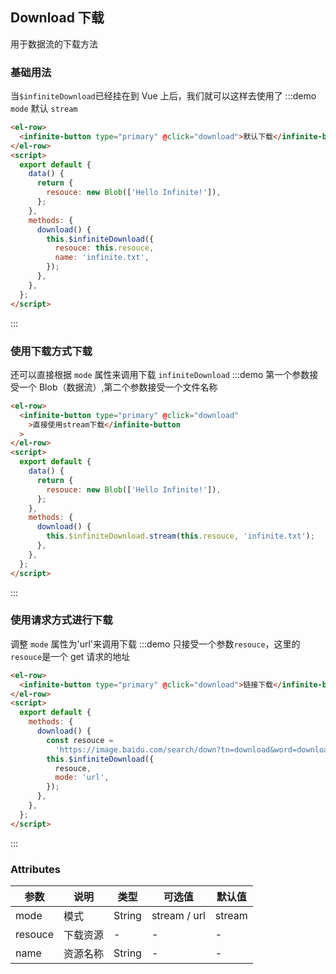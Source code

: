 ## Download 下载

用于数据流的下载方法

### 基础用法

当`$infiniteDownload`已经挂在到 Vue 上后，我们就可以这样去使用了
:::demo `mode` 默认 `stream`

```html
<el-row>
  <infinite-button type="primary" @click="download">默认下载</infinite-button>
</el-row>
<script>
  export default {
    data() {
      return {
        resouce: new Blob(['Hello Infinite!']),
      };
    },
    methods: {
      download() {
        this.$infiniteDownload({
          resouce: this.resouce,
          name: 'infinite.txt',
        });
      },
    },
  };
</script>
```

:::

### 使用下载方式下载

还可以直接根据 `mode` 属性来调用下载 `infiniteDownload`
:::demo 第一个参数接受一个 Blob（数据流）,第二个参数接受一个文件名称

```html
<el-row>
  <infinite-button type="primary" @click="download"
    >直接使用stream下载</infinite-button
  >
</el-row>
<script>
  export default {
    data() {
      return {
        resouce: new Blob(['Hello Infinite!']),
      };
    },
    methods: {
      download() {
        this.$infiniteDownload.stream(this.resouce, 'infinite.txt');
      },
    },
  };
</script>
```

:::

### 使用请求方式进行下载

调整 `mode` 属性为'url'来调用下载
:::demo 只接受一个参数`resouce`，这里的`resouce`是一个 get 请求的地址

```html
<el-row>
  <infinite-button type="primary" @click="download">链接下载</infinite-button>
</el-row>
<script>
  export default {
    methods: {
      download() {
        const resouce =
          'https://image.baidu.com/search/down?tn=download&word=download&ie=utf8&fr=detail&url=https%3A%2F%2Fgimg2.baidu.com%2Fimage_search%2Fsrc%3Dhttp%253A%252F%252Fimage.tuandai.com%252Fnewfile%252Fimage%252F2016%252F20161219%252F20161219152616_1253.jpg%26refer%3Dhttp%253A%252F%252Fimage.tuandai.com%26app%3D2002%26size%3Df9999%2C10000%26q%3Da80%26n%3D0%26g%3D0n%26fmt%3Djpeg%3Fsec%3D1616319851%26t%3De6307f62b3f6aa8ea6a1ffc82681bd8b&thumburl=https%3A%2F%2Fss1.bdstatic.com%2F70cFuXSh_Q1YnxGkpoWK1HF6hhy%2Fit%2Fu%3D2687833140%2C4265281269%26fm%3D26%26gp%3D0.jpg';
        this.$infiniteDownload({
          resouce,
          mode: 'url',
        });
      },
    },
  };
</script>
```

:::

### Attributes

| 参数    | 说明     | 类型   | 可选值       | 默认值 |
| ------- | -------- | ------ | ------------ | ------ |
| mode    | 模式     | String | stream / url | stream |
| resouce | 下载资源 | -      | -            | -      |
| name    | 资源名称 | String | -            | -      |
